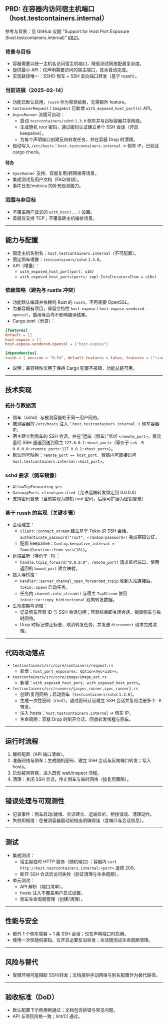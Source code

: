 ## PRD: 在容器内访问宿主机端口（host.testcontainers.internal）

参考与背景：见 GitHub 议题 “Support for Host Port Exposure (host.testcontainers.internal)” [#821](https://github.com/testcontainers/testcontainers-rs/issues/821)。

### 背景与目标

- 容器需要以统一主机名访问宿主机端口，降低测试网络配置复杂度。
- 提供最小 API：仅声明需要访问的宿主端口，其余自动完成。
- 实现路径唯一：SSHD 侧车 + SSH 反向端口转发（基于 russh）。

### 当前进展（2025-02-14）

- 功能已默认启用，`russh` 作为常规依赖，无需额外 feature。
- `ContainerRequest` / `ImageExt` 已新增 `with_exposed_host_port(s)` API。
- `AsyncRunner` 流程可自动：
  - 启动 `testcontainers/sshd:1.3.0` 侧车并与目标容器共享网络。
  - 生成随机 root 密码，通过密码认证建立单个 SSH 会话（开启 keepalive）。
  - 为每个声明端口创建反向转发任务，并在容器 Drop 时清理。
- 自动写入 `/etc/hosts`：`host.testcontainers.internal` → 侧车 IP，已验证 cargo check。

**待办**

- `SyncRunner` 支持、容器复用/跨网络等场景。
- 集成测试及用户文档（FAQ/排错）。
- 事件日志/metrics 的补充观测能力。

### 范围与非目标

- 不覆盖用户显式的 `with_host(...)` 设置。
- 首版仅支持 TCP；不覆盖跨主机编排场景。

---

## 能力与配置

- 固定主机名别名：`host.testcontainers.internal`（不可配置）。
- 固定侧车镜像：`testcontainers/sshd:1.3.0`。
- API（增量）：
  - `with_exposed_host_port(port: u16)`
  - `with_exposed_host_ports(ports: impl IntoIterator<Item = u16>)`

### 依赖策略（避免与 rustls 冲突）

- 功能默认编译并依赖纯 Rust 的 `russh`，不再需要 OpenSSL。
- 为兼容既有项目，保留空特性 `host-expose` / `host-expose-vendored-openssl`，启用与否均不影响编译结果。
- Cargo.toml（示意）：

```toml
[features]
default = []
host-expose = []
host-expose-vendored-openssl = ["host-expose"]

[dependencies]
russh = { version = "0.54", default-features = false, features = ["ring", "rsa"] }
```

- 说明：兼容特性仅用于保持 Cargo 配置不报错，功能总是可用。

---

## 技术实现

### 拓扑与数据流

- 侧车（sshd）与被测容器处于同一用户网络。
- 被测容器的 `/etc/hosts` 注入：`host.testcontainers.internal` → 侧车容器 IP。
- 宿主建立到侧车的 SSH 会话，并在“远端（侧车）”监听 `<remote_port>`，将流量经 SSH 通道回送到宿主 `127.0.0.1:<host_port>`（等价于 `ssh -R 0.0.0.0:<remote_port>:127.0.0.1:<host_port>`）。
- 默认同号映射：`remote_port == host_port`，容器内可直接访问 `host.testcontainers.internal:<host_port>`。

### sshd 要求（侧车镜像）

- `AllowTcpForwarding yes`
- `GatewayPorts clientspecified`（允许远端转发绑定到 0.0.0.0）
- 支持密码登录（当前实现为随机 root 密码，后续可扩展为密钥登录）

### 基于 russh 的实现（关键步骤）

- 会话建立：
  - `client::connect_stream` 建立基于 Tokio 的 SSH 会话，`authenticate_password("root", <random-password>)` 完成密码认证。
  - 配置 keepalive：`Config.keepalive_interval = Some(Duration::from_secs(10))`。
- 远端监听（等价于 -R）：
  - `handle.tcpip_forward("0.0.0.0", remote_port)` 请求监听端口，使用返回的 `bound_port` 建立映射。
- 接入与桥接：
  - `Handler::server_channel_open_forwarded_tcpip` 收到入站连接后，`tokio::spawn` 启动任务。
  - 任务内 `channel.into_stream()` 与宿主 `TcpStream` 使用 `tokio::io::copy_bidirectional` 双向转发数据。
- 生命周期与清理：
  - 记录侧车容器 ID 与 SSH 会话句柄；容器结束即关闭会话、销毁侧车与临时网络。
  - Drop 时标记停止标志、取消转发任务，并发送 `disconnect` 请求完成清理。

---

## 代码改动落点

- `testcontainers/src/core/containers/request.rs`
  - 新增：`host_port_exposures: Option<Vec<u16>>`。
- `testcontainers/src/core/image/image_ext.rs`
  - 新增：`with_exposed_host_port`、`with_exposed_host_ports`。
- `testcontainers/src/runners/{async_runner,sync_runner}.rs`
  - 创建/复用网络；启动侧车（`testcontainers/sshd:1.3.0`）。
  - 生成一次性密码（root），通过密码认证建立 SSH 会话并复用注册多个 `-R` 转发。
  - 注入 hosts：`host.testcontainers.internal` → 侧车 IP。
  - 生命周期：容器 Drop 时断开会话、回收转发线程与侧车。

---

## 运行时流程

1. 解析配置（API 端口清单）。
2. 准备网络与侧车；生成随机密码、建立 SSH 会话与反向端口转发；写入 hosts。
3. 启动被测容器，进入既有 wait/inspect 流程。
4. 清理：关闭 SSH 会话，停止侧车与临时网络（按复用策略）。

---

## 错误处理与可观测性

- 记录事件：侧车启动/就绪、会话建立、远端监听、桥接错误、清理动作。
- 失败即报错：在被测容器启动前抛出明确错误（含端口与会话信息）。

---

## 测试

- 集成测试：
  - 宿主起临时 HTTP 服务（随机端口）；容器内 `curl http://host.testcontainers.internal:<port>` 返回 200。
  - 断开 SSH 会话后访问失败（验证清理与生命周期）。
- 单元测试：
  - API 解析（端口清单）。
  - hosts 注入不覆盖用户显式设置。
  - 侧车生命周期管理（创建/清理）。

---

## 性能与安全

- 额外 1 个侧车容器 + 1 条 SSH 会话；仅在声明端口时启用。
- 使用一次性随机密码、仅开启必要反向转发；会话随测试生命周期清理。

---

## 风险与替代

- 受限环境可能阻断 SSH/转发；文档提供手动网络与别名配置作为替代路径。

---

## 验收标准（DoD）

- 默认配置下示例用例通过；文档包含排错与常见问题。
- API 与项目风格一致；lint/CI 通过。
